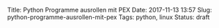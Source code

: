Title: Python Programme ausrollen mit PEX
Date: 2017-11-13 13:57
Slug: python-programme-ausrollen-mit-pex
Tags: python, linux
Status: draft
